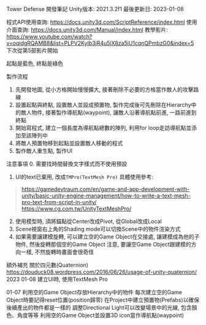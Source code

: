 Tower Defense
開發筆記
Unity版本: 2021.3.2f1
最後更新日: 2023-01-08

程式API使用查詢: https://docs.unity3d.com/ScriptReference/index.html
使用介面查詢: https://docs.unity3d.com/Manual/index.html
教學影片: https://www.youtube.com/watch?v=oqidgRQAMB8&list=PLPV2KyIb3jR4u5jX8za5iU1cqnQPmbzG0&index=5
下次從第5部影片開始

起點是藍色, 終點是綠色

製作流程
1. 先開發地圖, 從小方格開始慢慢擴大, 接著刪除不必要的方格當作敵人的攻擊路線
2. 設置起點與終點, 設置敵人並設成預置物, 製作完成後可先刪除在Hierarchy中的敵人物件, 接著製作導航點(waypoint), 讓敵人沿著導航點前進, 一路前進到終點
3. 開始寫程式, 建立一個長度為導航點總數的陣列, 利用for loop走訪導航點並添加至該陣列中
4. 將敵人預置物移到起點並設置敵人移動的程式
5. 製作敵人重生點, 製作UI

注意事項
0. 需要找時間替換文字樣式而不使用預設
1. UI的text已棄用, 改成`TMPro(TextMesh Pro)`
具體使用參考: 
 > https://gamedevtraum.com/en/game-and-app-development-with-unity/basic-unity-engine-management/how-to-write-a-text-mesh-pro-text-from-script-in-unity/
 > https://www.cg.com.tw/UnityTextMeshPro/
2. 使用模型時, 須將錨點從Center改成Pivot, 從Global改成Local
3. Scene視窗右上角的Shading mode可以切換Scene中的物件渲染方式
4. 如果需要讓建模旋轉, 可以建立空的Game Object在交接處, 讓建模成為他的子物件, 然後旋轉那個空的Game Object
注意, 要讓空Game Object跟建模的方向一樣, 不然旋轉時畫面會很奇怪

額外補充
關於四元數(Quaternion)
https://douduck08.wordpress.com/2016/06/26/usage-of-unity-quaternion/
2023
01-08
建立UI時, 使用TextMesh Pro

01-07
利用空的Game Object存放Hierarchy中的物件
每次建立空的Game Object時要記得reset位置(position歸零)
在Project中建立預置物(Prefabs)以確保後續產出的物件都是一樣的
調整Directional Light可以改變場景中的光線, 包含顏色、角度等等
利用空的Game Object並設置3D icon當作導航點(waypoint)